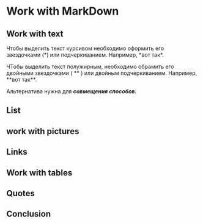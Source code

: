 # Work with MarkDown

## Work with text

Чтобы выделить текст курсивом необходимо оформить его звездочками (*) или подчеркиванием. Например, *вот так\*.

ЧТобы выделить текст полужирным, необходимо обрамить его двойными звездочками ( ** ) или двойным подчеркиванием. Например, **вот так\*\*.

Альтернатива нужна для _**совмещения способов.**_

## List

## work with pictures

## Links

## Work with tables

## Quotes

## Conclusion
